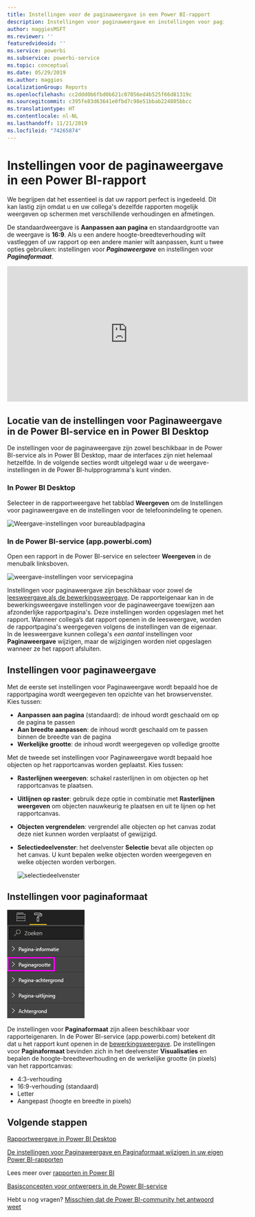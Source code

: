 ```yaml
---
title: Instellingen voor de paginaweergave in een Power BI-rapport
description: Instellingen voor paginaweergave en instellingen voor paginaweergave voor een rapport
author: maggiesMSFT
ms.reviewer: ''
featuredvideoid: ''
ms.service: powerbi
ms.subservice: powerbi-service
ms.topic: conceptual
ms.date: 05/29/2019
ms.author: maggies
LocalizationGroup: Reports
ms.openlocfilehash: cc2ddd0b6fbd0b621c07056ed4b525f66d81319c
ms.sourcegitcommit: c395fe83d63641e0fbd7c98e51bbab224805bbcc
ms.translationtype: HT
ms.contentlocale: nl-NL
ms.lasthandoff: 11/21/2019
ms.locfileid: "74265874"
---
```

# <a name="page-display-settings-in-a-power-bi-report"></a>Instellingen voor de paginaweergave in een Power BI-rapport
We begrijpen dat het essentieel is dat uw rapport perfect is ingedeeld. Dit kan lastig zijn omdat u en uw collega's dezelfde rapporten mogelijk weergeven op schermen met verschillende verhoudingen en afmetingen. 

De standaardweergave is **Aanpassen aan pagina** en standaardgrootte van de weergave is **16:9**. Als u een andere hoogte-breedteverhouding wilt vastleggen of uw rapport op een andere manier wilt aanpassen, kunt u twee opties gebruiken: instellingen voor ***Paginaweergave*** en instellingen voor ***Paginaformaat***.


<iframe width="560" height="315" src="https://www.youtube.com/embed/5tg-OXzxe2g" frameborder="0" allowfullscreen></iframe>


## <a name="where-to-find-page-view-settings-in-the-power-bi-service-and-power-bi-desktop"></a>Locatie van de instellingen voor Paginaweergave in de Power BI-service en in Power BI Desktop
De instellingen voor de paginaweergave zijn zowel beschikbaar in de Power BI-service als in Power BI Desktop, maar de interfaces zijn niet helemaal hetzelfde. In de volgende secties wordt uitgelegd waar u de weergave-instellingen in de Power BI-hulpprogramma's kunt vinden.

### <a name="in-power-bi-desktop"></a>In Power BI Desktop
Selecteer in de rapportweergave het tabblad **Weergeven** om de Instellingen voor paginaweergave en de instellingen voor de telefoonindeling te openen.

  ![Weergave-instellingen voor bureaubladpagina](media/power-bi-report-display-settings/power-bi-desktop-view-settings.png)

### <a name="in-the-power-bi-service-apppowerbicom"></a>In de Power BI-service (app.powerbi.com)
Open een rapport in de Power BI-service en selecteer **Weergeven** in de menubalk linksboven.

![weergave-instellingen voor servicepagina](media/power-bi-report-display-settings/power-bi-change-page-view.png)

Instellingen voor paginaweergave zijn beschikbaar voor zowel de [leesweergave als de bewerkingsweergave](consumer/end-user-reading-view.md). De rapporteigenaar kan in de bewerkingsweergave instellingen voor de paginaweergave toewijzen aan afzonderlijke rapportpagina's. Deze instellingen worden opgeslagen met het rapport. Wanneer collega’s dat rapport openen in de leesweergave, worden de rapportpagina's weergegeven volgens de instellingen van de eigenaar. In de leesweergave kunnen collega's *een aantal* instellingen voor **Paginaweergave** wijzigen, maar de wijzigingen worden niet opgeslagen wanneer ze het rapport afsluiten.

## <a name="page-view-settings"></a>Instellingen voor paginaweergave
Met de eerste set instellingen voor Paginaweergave wordt bepaald hoe de rapportpagina wordt weergegeven ten opzichte van het browservenster. Kies tussen:

* **Aanpassen aan pagina** (standaard): de inhoud wordt geschaald om op de pagina te passen
* **Aan breedte aanpassen**: de inhoud wordt geschaald om te passen binnen de breedte van de pagina
* **Werkelijke grootte**: de inhoud wordt weergegeven op volledige grootte

Met de tweede set instellingen voor Paginaweergave wordt bepaald hoe objecten op het rapportcanvas worden geplaatst. Kies tussen:

* **Rasterlijnen weergeven**: schakel rasterlijnen in om objecten op het rapportcanvas te plaatsen.
* **Uitlijnen op raster**: gebruik deze optie in combinatie met **Rasterlijnen weergeven** om objecten nauwkeurig te plaatsen en uit te lijnen op het rapportcanvas. 
* **Objecten vergrendelen**: vergrendel alle objecten op het canvas zodat deze niet kunnen worden verplaatst of gewijzigd.
* **Selectiedeelvenster**: het deelvenster **Selectie** bevat alle objecten op het canvas. U kunt bepalen welke objecten worden weergegeven en welke objecten worden verborgen.

    ![selectiedeelvenster](media/power-bi-report-display-settings/power-bi-selection-pane.png)



## <a name="page-size-settings"></a>Instellingen voor paginaformaat
![instellingen voor paginaformaat wijzigen](media/power-bi-report-display-settings/power-bi-page-size.png)

De instellingen voor **Paginaformaat** zijn alleen beschikbaar voor rapporteigenaren. In de Power BI-service (app.powerbi.com) betekent dit dat u het rapport kunt openen in de [bewerkingsweergave](consumer/end-user-reading-view.md). De instellingen voor **Paginaformaat** bevinden zich in het deelvenster **Visualisaties** en bepalen de hoogte-breedteverhouding en de werkelijke grootte (in pixels) van het rapportcanvas:   

* 4:3-verhouding
* 16:9-verhouding (standaard)
* Letter
* Aangepast (hoogte en breedte in pixels)

## <a name="next-steps"></a>Volgende stappen
[Rapportweergave in Power BI Desktop](desktop-report-view.md)

[De instellingen voor Paginaweergave en Paginaformaat wijzigen in uw eigen Power BI-rapporten](consumer/end-user-report-view.md)

Lees meer over [rapporten in Power BI](consumer/end-user-reports.md)

[Basisconcepten voor ontwerpers in de Power BI-service](service-basic-concepts.md)

Hebt u nog vragen? [Misschien dat de Power BI-community het antwoord weet](https://community.powerbi.com/)

